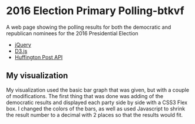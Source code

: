 # 2016 Election Primary Polling-btkvf
A web page showing the polling results for both the democratic and republican nominees for the 2016 Presidential Election
* [jQuery](https://jquery.com)
* [D3.js](https://d3js.org)
* [Huffington Post API](http://elections.huffingtonpost.com/pollster/api)

## My visualization
My visualization used the basic bar graph that was given, but with a couple of modifications. The first thing that was done was adding of the democratic results and displayed each party side by side with a CSS3 Flex box. I changed the colors of the bars, as well as used Javascript to shrink the result number to a decimal with 2 places so that the results would fit. 